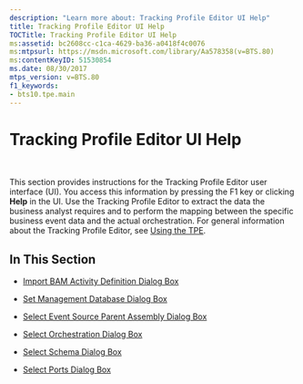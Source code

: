 ```yaml
---
description: "Learn more about: Tracking Profile Editor UI Help"
title: Tracking Profile Editor UI Help
TOCTitle: Tracking Profile Editor UI Help
ms:assetid: bc2608cc-c1ca-4629-ba36-a0418f4c0076
ms:mtpsurl: https://msdn.microsoft.com/library/Aa578358(v=BTS.80)
ms:contentKeyID: 51530854
ms.date: 08/30/2017
mtps_version: v=BTS.80
f1_keywords:
- bts10.tpe.main
---
```


# Tracking Profile Editor UI Help

 

This section provides instructions for the Tracking Profile Editor user interface (UI). You access this information by pressing the F1 key or clicking **Help** in the UI. Use the Tracking Profile Editor to extract the data the business analyst requires and to perform the mapping between the specific business event data and the actual orchestration. For general information about the Tracking Profile Editor, see [Using the TPE](https://msdn.microsoft.com/library/aa561755\(v=bts.80\)).

## In This Section

  - [Import BAM Activity Definition Dialog Box](import-bam-activity-definition-dialog-box.md)

  - [Set Management Database Dialog Box](set-management-database-dialog-box.md)

  - [Select Event Source Parent Assembly Dialog Box](select-event-source-parent-assembly-dialog-box.md)

  - [Select Orchestration Dialog Box](select-orchestration-dialog-box.md)

  - [Select Schema Dialog Box](select-schema-dialog-box.md)

  - [Select Ports Dialog Box](select-ports-dialog-box.md)

